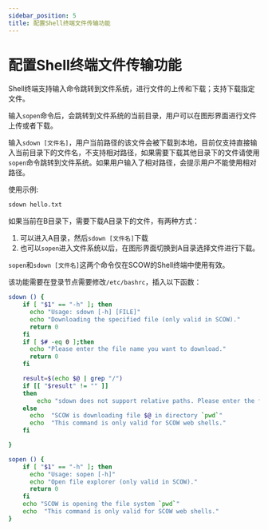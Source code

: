 ```yaml
---
sidebar_position: 5
title: 配置Shell终端文件传输功能
---
```


# 配置Shell终端文件传输功能

Shell终端支持输入命令跳转到文件系统，进行文件的上传和下载；支持下载指定文件。

输入`sopen`命令后，会跳转到文件系统的当前目录，用户可以在图形界面进行文件上传或者下载。

输入`sdown [文件名]`，用户当前路径的该文件会被下载到本地，目前仅支持直接输入当前目录下的文件名，不支持相对路径，如果需要下载其他目录下的文件请使用`sopen`命令跳转到文件系统。如果用户输入了相对路径，会提示用户不能使用相对路径。

使用示例:

```bash
sdown hello.txt
```

如果当前在B目录下，需要下载A目录下的文件，有两种方式：
1. 可以进入A目录，然后`sdown [文件名]`下载
2. 也可以`sopen`进入文件系统以后，在图形界面切换到A目录选择文件进行下载。



`sopen`和`sdown [文件名]`这两个命令仅在SCOW的Shell终端中使用有效。

该功能需要在登录节点需要修改`/etc/bashrc`，插入以下函数：

```bash
sdown () {
    if [ "$1" == "-h" ]; then
      echo "Usage: sdown [-h] [FILE]"
      echo "Downloading the specified file (only valid in SCOW)."
      return 0
    fi
    if [ $# -eq 0 ];then
      echo "Please enter the file name you want to download."
      return 0
    fi

    result=$(echo $@ | grep "/")
    if [[ "$result" != "" ]]
    then
        echo "sdown does not support relative paths. Please enter the file name."
    else
      echo  "SCOW is downloading file $@ in directory `pwd`"
      echo  "This command is only valid for SCOW web shells."
    fi

}

sopen () {
    if [ "$1" == "-h" ]; then
      echo "Usage: sopen [-h]"
      echo "Open file explorer (only valid in SCOW)."
      return 0
    fi
    echo "SCOW is opening the file system `pwd`"
    echo  "This command is only valid for SCOW web shells."
}
```
